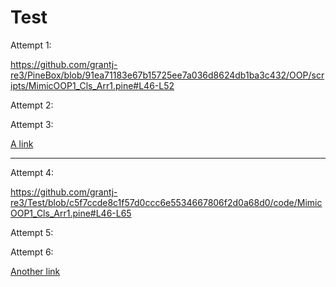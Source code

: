 # Test

Attempt 1:

https://github.com/grantj-re3/PineBox/blob/91ea71183e67b15725ee7a036d8624db1ba3c432/OOP/scripts/MimicOOP1_Cls_Arr1.pine#L46-L52

Attempt 2:

<!-- 
https://github.com/grantj-re3/PineBox/blob/91ea71183e67b15725ee7a036d8624db1ba3c432/OOP/scripts/MimicOOP1_Cls_Arr1.pine#L46-L52
 -->

Attempt 3:

[A link](https://github.com/grantj-re3/PineBox/blob/91ea71183e67b15725ee7a036d8624db1ba3c432/OOP/scripts/MimicOOP1_Cls_Arr1.pine#L46-L52)

---

Attempt 4:

https://github.com/grantj-re3/Test/blob/c5f7ccde8c1f57d0ccc6e5534667806f2d0a68d0/code/MimicOOP1_Cls_Arr1.pine#L46-L65

Attempt 5:

<!-- 
https://github.com/grantj-re3/Test/blob/c5f7ccde8c1f57d0ccc6e5534667806f2d0a68d0/code/MimicOOP1_Cls_Arr1.pine#L46-L65
 -->

Attempt 6:

[Another link](https://github.com/grantj-re3/Test/blob/c5f7ccde8c1f57d0ccc6e5534667806f2d0a68d0/code/MimicOOP1_Cls_Arr1.pine#L46-L65)


